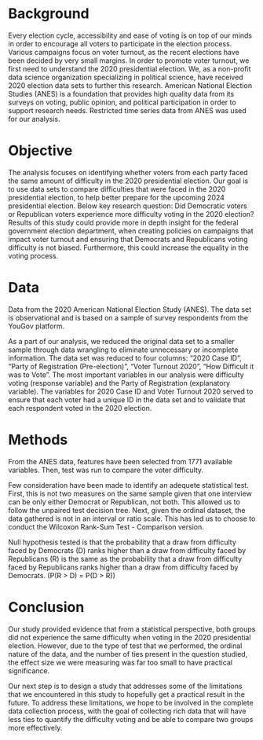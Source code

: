 # Background
Every election cycle, accessibility and ease of voting is on top of our minds in order to encourage all voters to participate in the election process. Various campaigns focus on voter turnout, as the recent elections have been decided by very small margins. In order to promote voter turnout, we first need to understand the 2020 presidential election. We, as a non-profit data science organization specializing in political science, have received 2020 election data sets to further this research. American National Election Studies (ANES) is a foundation that provides high quality data from its surveys on voting, public opinion, and political participation in order to support research needs. Restricted time series data from ANES was used for our analysis.

# Objective
The analysis focuses on identifying whether voters from each party faced the same amount of difficulty in the 2020 presidential election. Our goal is to use data sets to compare difficulties that were faced in the 2020 presidential election, to help better prepare for the upcoming 2024 presidential election. Below key research question:
Did Democratic voters or Republican voters experience more difficulty voting in the 2020 election?
Results of this study could provide more in depth insight for the federal government election department, when creating policies on campaigns that impact voter turnout and ensuring that Democrats and Republicans voting difficulty is not biased. Furthermore, this could increase the equality in the voting process.

# Data
Data from the 2020 American National Election Study (ANES). The data set is observational and is based on a sample of survey respondents from the YouGov platform.

As a part of our analysis, we reduced the original data set to a smaller sample through data wrangling to eliminate unnecessary or incomplete information. The data set was reduced to four columns: “2020 Case ID”, “Party of Registration (Pre-election)”, “Voter Turnout 2020”, “How Difficult it was to Vote”. The most important variables in our analysis were difficulty voting (response variable) and the Party of Registration (explanatory variable). The variables for 2020 Case ID and Voter Turnout 2020 served to ensure that each voter had a unique ID in the data set and to validate that each respondent voted in the 2020 election. 

# Methods
From the ANES data, features have been selected from 1771 available variables. Then, test was run to compare the voter difficulty.

Few consideration have been made to identify an adequete statistical test. First, this is not two measures on the same sample given that one interview can be only either Democrat or Republican, not both. This allowed us to follow the unpaired test decision tree. Next, given the ordinal dataset, the data gathered is not in an interval or ratio scale. This has led us to choose to conduct the Wilcoxon Rank-Sum Test - Comparison version.

Null hypothesis tested is that the probability that a draw from difficulty faced by Democrats (D) ranks higher than a draw from difficulty faced by Republicans (R) is the same as the probability that a draw from difficulty faced by Republicans ranks higher than a draw from difficulty faced by Democrats.
(P(R > D) = P(D > R))

# Conclusion
Our study provided evidence that from a statistical perspective, both groups did not experience the same difficulty when voting in the 2020 presidential election. However, due to the type of test that we performed, the ordinal nature of the data, and the number of ties present in the question studied, the effect size we were measuring was far too small to have practical significance.

Our next step is to design a study that addresses some of the limitations that we encountered in this study to hopefully get a practical result in the future. To address these limitations, we hope to be involved in the complete data collection process, with the goal of collecting rich data that will have less ties to quantify the difficulty voting and be able to compare two groups more effectively.
